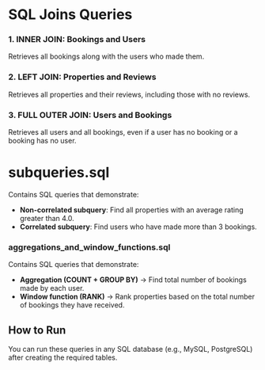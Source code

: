 # SQL Joins Queries

### 1. INNER JOIN: Bookings and Users
Retrieves all bookings along with the users who made them.

### 2. LEFT JOIN: Properties and Reviews
Retrieves all properties and their reviews, including those with no reviews.

### 3. FULL OUTER JOIN: Users and Bookings
Retrieves all users and all bookings, even if a user has no booking or a booking has no user.


# subqueries.sql
Contains SQL queries that demonstrate:
- **Non-correlated subquery**: Find all properties with an average rating greater than 4.0.
- **Correlated subquery**: Find users who have made more than 3 bookings.

### aggregations_and_window_functions.sql
Contains SQL queries that demonstrate:
- **Aggregation (COUNT + GROUP BY)** → Find total number of bookings made by each user.
- **Window function (RANK)** → Rank properties based on the total number of bookings they have received.

## How to Run
You can run these queries in any SQL database (e.g., MySQL, PostgreSQL) after creating the required tables.

